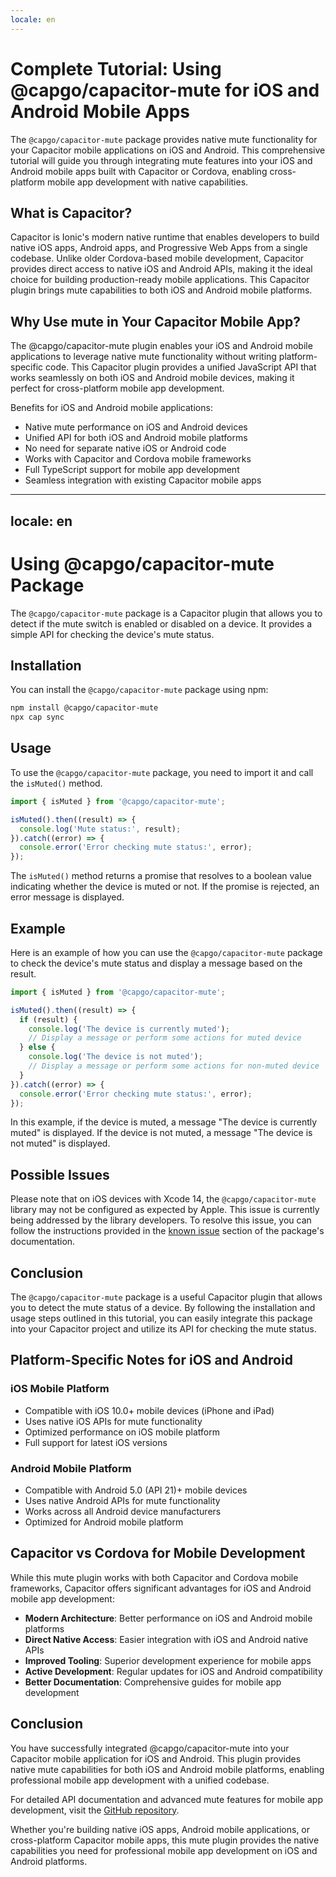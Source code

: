 ```yaml
---
locale: en
---
```


# Complete Tutorial: Using @capgo/capacitor-mute for iOS and Android Mobile Apps

The `@capgo/capacitor-mute` package provides native mute functionality for your Capacitor mobile applications on iOS and Android. This comprehensive tutorial will guide you through integrating mute features into your iOS and Android mobile apps built with Capacitor or Cordova, enabling cross-platform mobile app development with native capabilities.

## What is Capacitor?

Capacitor is Ionic's modern native runtime that enables developers to build native iOS apps, Android apps, and Progressive Web Apps from a single codebase. Unlike older Cordova-based mobile development, Capacitor provides direct access to native iOS and Android APIs, making it the ideal choice for building production-ready mobile applications. This Capacitor plugin brings mute capabilities to both iOS and Android mobile platforms.

## Why Use mute in Your Capacitor Mobile App?

The @capgo/capacitor-mute plugin enables your iOS and Android mobile applications to leverage native mute functionality without writing platform-specific code. This Capacitor plugin provides a unified JavaScript API that works seamlessly on both iOS and Android mobile devices, making it perfect for cross-platform mobile app development.

Benefits for iOS and Android mobile applications:
- Native mute performance on iOS and Android devices
- Unified API for both iOS and Android mobile platforms
- No need for separate native iOS or Android code
- Works with Capacitor and Cordova mobile frameworks
- Full TypeScript support for mobile app development
- Seamless integration with existing Capacitor mobile apps

---
locale: en
---
# Using @capgo/capacitor-mute Package

The `@capgo/capacitor-mute` package is a Capacitor plugin that allows you to detect if the mute switch is enabled or disabled on a device. It provides a simple API for checking the device's mute status.

## Installation

You can install the `@capgo/capacitor-mute` package using npm:

```bash
npm install @capgo/capacitor-mute
npx cap sync
```

## Usage

To use the `@capgo/capacitor-mute` package, you need to import it and call the `isMuted()` method.

```typescript
import { isMuted } from '@capgo/capacitor-mute';

isMuted().then((result) => {
  console.log('Mute status:', result);
}).catch((error) => {
  console.error('Error checking mute status:', error);
});
```

The `isMuted()` method returns a promise that resolves to a boolean value indicating whether the device is muted or not. If the promise is rejected, an error message is displayed.

## Example

Here is an example of how you can use the `@capgo/capacitor-mute` package to check the device's mute status and display a message based on the result.

```typescript
import { isMuted } from '@capgo/capacitor-mute';

isMuted().then((result) => {
  if (result) {
    console.log('The device is currently muted');
    // Display a message or perform some actions for muted device
  } else {
    console.log('The device is not muted');
    // Display a message or perform some actions for non-muted device
  }
}).catch((error) => {
  console.error('Error checking mute status:', error);
});
```

In this example, if the device is muted, a message "The device is currently muted" is displayed. If the device is not muted, a message "The device is not muted" is displayed.

## Possible Issues

Please note that on iOS devices with Xcode 14, the `@capgo/capacitor-mute` library may not be configured as expected by Apple. This issue is currently being addressed by the library developers. To resolve this issue, you can follow the instructions provided in the [known issue](https://github.com/CocoaPods/CocoaPods/issues/8891/) section of the package's documentation.

## Conclusion

The `@capgo/capacitor-mute` package is a useful Capacitor plugin that allows you to detect the mute status of a device. By following the installation and usage steps outlined in this tutorial, you can easily integrate this package into your Capacitor project and utilize its API for checking the mute status.

## Platform-Specific Notes for iOS and Android

### iOS Mobile Platform

- Compatible with iOS 10.0+ mobile devices (iPhone and iPad)
- Uses native iOS APIs for mute functionality
- Optimized performance on iOS mobile platform
- Full support for latest iOS versions

### Android Mobile Platform

- Compatible with Android 5.0 (API 21)+ mobile devices
- Uses native Android APIs for mute functionality
- Works across all Android device manufacturers
- Optimized for Android mobile platform

## Capacitor vs Cordova for Mobile Development

While this mute plugin works with both Capacitor and Cordova mobile frameworks, Capacitor offers significant advantages for iOS and Android mobile app development:

- **Modern Architecture**: Better performance on iOS and Android mobile platforms
- **Direct Native Access**: Easier integration with iOS and Android native APIs
- **Improved Tooling**: Superior development experience for mobile apps
- **Active Development**: Regular updates for iOS and Android compatibility
- **Better Documentation**: Comprehensive guides for mobile app development

## Conclusion

You have successfully integrated @capgo/capacitor-mute into your Capacitor mobile application for iOS and Android. This plugin provides native mute capabilities for both iOS and Android mobile platforms, enabling professional mobile app development with a unified codebase.

For detailed API documentation and advanced mute features for mobile app development, visit the [GitHub repository](https://github.com/Cap-go/capacitor-mute).

Whether you're building native iOS apps, Android mobile applications, or cross-platform Capacitor mobile apps, this mute plugin provides the native capabilities you need for professional mobile app development on iOS and Android platforms.
